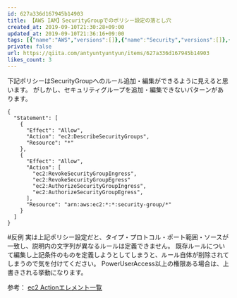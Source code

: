 ```yaml
---
id: 627a336d167945b14903
title: 【AWS IAM】SecurityGroupでのポリシー設定の落とし穴
created_at: 2019-09-10T21:30:28+09:00
updated_at: 2019-09-10T21:36:16+09:00
tags: [{"name":"AWS","versions":[]},{"name":"Security","versions":[]},{"name":"IAM","versions":[]},{"name":"SecurityGroup","versions":[]}]
private: false
url: https://qiita.com/antyuntyuntyun/items/627a336d167945b14903
likes_count: 3
---
```


下記ポリシーはSecurityGroupへのルール追加・編集ができるように見えると思います。
がしかし、セキュリティグループを追加・編集できないパターンがあります。

```
{
  "Statement": [
    {
      "Effect": "Allow",
      "Action": "ec2:DescribeSecurityGroups",
      "Resource": "*"
    },
    {
      "Effect": "Allow",
      "Action": [
        "ec2:RevokeSecurityGroupIngress",
        "ec2:RevokeSecurityGroupEgress"
        "ec2:AuthorizeSecurityGroupIngress",
        "ec2:AuthorizeSecurityGroupEgress",
      ],
      "Resource": "arn:aws:ec2:*:*:security-group/*"
    }
  ]
}
```

#反例
実は上記ポリシー設定だと、タイプ・プロトコル・ポート範囲・ソースが一致し、説明内の文字列が異なるルールは定義できません。
既存ルールについて編集し上記条件のものを定義しようとしてしまうと、ルール自体が削除されてしまうので気を付けてください。
PowerUserAccess以上の権限ある場合は、上書きされる挙動になります。

参考：
[ec2 Actionエレメント一覧](https://docs.aws.amazon.com/AWSEC2/latest/APIReference/API_Operations.html)
